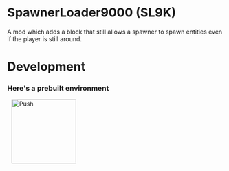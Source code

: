 # SpawnerLoader9000 (SL9K)
A mod which adds a block that still allows a spawner to spawn entities even if the player is still around.

# Development

### Here's a prebuilt environment
<a href="https://gitpod.io/#https://github.com/ThatMG393/SpawnerLoader9000" style="padding: 10px;">
    <img src="https://gitpod.io/button/open-in-gitpod.svg" width="150" alt="Push" align="center">
</a>
